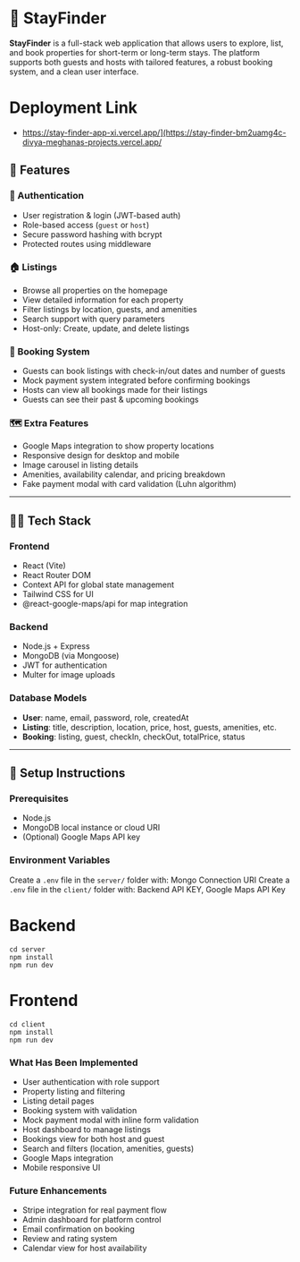 # 🏡 StayFinder

**StayFinder** is a full-stack web application that allows users to explore, list, and book properties for short-term or long-term stays. The platform supports both guests and hosts with tailored features, a robust booking system, and a clean user interface.


# Deployment Link 
- https://stay-finder-app-xi.vercel.app/](https://stay-finder-bm2uamg4c-divya-meghanas-projects.vercel.app/
  


## 🚀 Features

### 👤 Authentication
- User registration & login (JWT-based auth)
- Role-based access (`guest` or `host`)
- Secure password hashing with bcrypt
- Protected routes using middleware

### 🏠 Listings
- Browse all properties on the homepage
- View detailed information for each property
- Filter listings by location, guests, and amenities
- Search support with query parameters
- Host-only: Create, update, and delete listings

### 📆 Booking System
- Guests can book listings with check-in/out dates and number of guests
- Mock payment system integrated before confirming bookings
- Hosts can view all bookings made for their listings
- Guests can see their past & upcoming bookings

### 🗺️ Extra Features
- Google Maps integration to show property locations
- Responsive design for desktop and mobile
- Image carousel in listing details
- Amenities, availability calendar, and pricing breakdown
- Fake payment modal with card validation (Luhn algorithm)

---

## 🧑‍💻 Tech Stack

### Frontend
- React (Vite)
- React Router DOM
- Context API for global state management
- Tailwind CSS for UI
- @react-google-maps/api for map integration

### Backend
- Node.js + Express
- MongoDB (via Mongoose)
- JWT for authentication
- Multer for image uploads

### Database Models
- **User**: name, email, password, role, createdAt
- **Listing**: title, description, location, price, host, guests, amenities, etc.
- **Booking**: listing, guest, checkIn, checkOut, totalPrice, status

---

## 🔧 Setup Instructions

### Prerequisites
- Node.js
- MongoDB local instance or cloud URI
- (Optional) Google Maps API key

### Environment Variables

Create a `.env` file in the `server/` folder with: Mongo Connection URI
Create a `.env` file in the `client/` folder with: Backend API KEY, Google Maps API Key


# Backend
```
cd server
npm install
npm run dev
```

# Frontend
```
cd client
npm install
npm run dev
```


### What Has Been Implemented
- User authentication with role support
- Property listing and filtering
- Listing detail pages
- Booking system with validation
- Mock payment modal with inline form validation
- Host dashboard to manage listings
- Bookings view for both host and guest
- Search and filters (location, amenities, guests)
- Google Maps integration
- Mobile responsive UI

### Future Enhancements
- Stripe integration for real payment flow
- Admin dashboard for platform control
- Email confirmation on booking
- Review and rating system
- Calendar view for host availability
